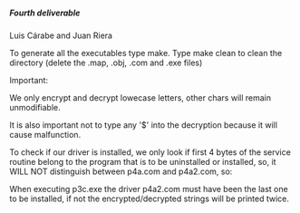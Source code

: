 ##### Fourth deliverable
Luis Cárabe and Juan Riera

To generate all the executables type make.
Type make clean to clean the directory (delete the .map, .obj, .com and .exe files)

Important: 

We only encrypt and decrypt lowecase letters, other chars will remain unmodifiable.

It is also important not to type any '$' into the decryption because it will cause malfunction.

To check if our driver is installed, we only look if first 4 bytes of the service routine belong to the program that is to be uninstalled or installed, so, it WILL NOT distinguish between p4a.com and p4a2.com, so:

When executing  p3c.exe the driver p4a2.com must have been the last one to be installed, if not the encrypted/decrypted strings will be printed twice.
